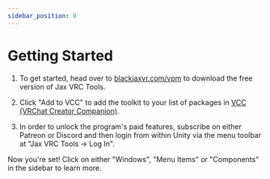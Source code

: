 ```yaml
---
sidebar_position: 0
---
```


# Getting Started

1. To get started, head over to [blackjaxvr.com/vpm](https://blackjaxvr.com/vpm) to download the free version of Jax VRC Tools.  
  
2. Click "Add to VCC" to add the toolkit to your list of packages in [VCC \(VRChat Creator Companion\)](https://vcc.docs.vrchat.com/).  
  
3. In order to unlock the program's paid features, subscribe on either Patreon or Discord and then login from within Unity via the menu toolbar at "Jax VRC Tools -> Log In".  
  
Now you're set! Click on either "Windows", "Menu Items" or "Components" in the sidebar to learn more.